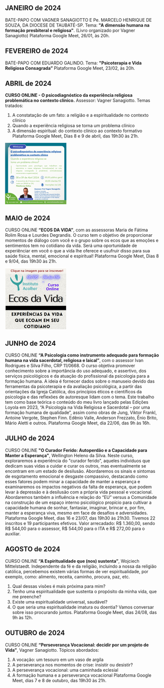## JANEIRO de 2024

BATE-PAPO COM VAGNER SANAGIOTTO E Pe. MARCELO HENRIQUE DE SOUZA, DA DIOCESE DE TAUBATÉ-SP. 
Tema: **"A dimensão humana na formação presbiteral e religiosa"**. (Livro organizado por Vagner Sanagiotto)
Plataforma Google Meet, 26/01, às 20h. 

## FEVEREIRO de 2024

BATE-PAPO COM EDUARDO GALINDO. 
Tema: **"Psicoterapia e Vida Religiosa Consagrada”**
Plataforma Google Meet, 23/02, às 20h. 

## ABRIL de 2024

**CURSO ONLINE - O psicodiagnóstico da experiência religiosa problemática no contexto clínico.**
Assessor: Vagner Sanagiotto.
Temas tratados:
1. A constatação de um fato: a religião e a espiritualidade no contexto clínico
2. Quando a experiência religiosa se torna um problema clínico
3. A dimensão espiritual: do contexto clínico ao contexto formativo
Plataforma Google Meet, Dias 8 e 9 de abril, das 19h30 às 21h.

![](/img/atv-2024-04-08.png)

## MAIO de 2024

CURSO ONLINE **“ECOS DA VIDA”**, com as assessoras Maria de Fátima Rolim Rosa e Lourdes Degrandis. 
O curso tem o objetivo de proporcionar momentos de diálogo com você e o grupo sobre os ecos que as emoções e sentimentos tem no cotidiano da vida. 
Será uma oportunidade de experiênciar em você o que a vida lhe oferece e usufruir disso para sua saúde física, mental, emocional e espiritual!
Plataforma Google Meet, Dias 8 e 9/04, das 19h30 às 21h.

![](/img/atv-2024-05-08.png)

## JUNHO de 2024

CURSO ONLINE **“A Psicologia como instrumento adequado para formação humana na vida sacerdotal, religiosa e laical”**, com o assessor Ivan Rodrigues e Silva Filho, CRP 11/0668.
O curso objetiva promover conhecimento sobre a importância do uso adequado, e assertivo, dos serviços psicológicos e da atuação do profissional da psicologia para a formação humana. A ideia é fornecer dados sobre o manuseio devido das ferramentas da psicoterapia e da avaliação psicológica, a partir das orientações da Igreja Católica, dos princípios éticos e científicos da psicologia e das reflexões de autoresque lidam com o tema. Este trabalho tem como base teórica o conteúdo do meu livro lançado pelas Edições Loyola em 2023, “A Psicologia na Vida Religiosa e Sacerdotal – por uma formação humana de qualidade”, assim como obras de Jung, Viktor Frankl, Antoine Vergote, Stephen Finn. Edênio Valle, Anderson Frezzato, Ênio Brito, Mário Aletti e outros.
Plataforma Google Meet, dia 22/06, das 9h às 16h. 

## JULHO de 2024

CURSO ONLINE **"O Curador Ferido: Autoperdão e a Capacidade para Manter a Esperança"**, Wellington Heleno da Silva. 
Neste curso, exploraremos a experiência do "curador ferido", aqueles indivíduos que dedicam suas vidas a cuidar e curar os outros, mas eventualmente se encontram em um estado de desilusão. Abordaremos os sinais e sintomas de esgotamento emocional e desgaste compassivo, destacando como esses fatores podem minar a capacidade de manter a esperança e examinaremos os impactos negativos da falta de esperança, que podem levar à depressão e à desilusão com a própria vida pessoal e vocacional. Abordaremos também a influência e relação do “EU” versus a Comunidade na construção de um espaço interno psicológico propício para cultivar a capacidade humana de sonhar, fantasiar, imaginar, brincar e, por fim, manter a esperança viva, mesmo em face de desafios e adversidades.
Plataforma Google Meet, dias 16 e 23/07, das 19h30 às 21h30. 
Tivemos 22 inscritos e 19 participantes efetivos. Valor arrecadado: R$ 1.360,00, sendo R$ 544,00 para o assessor, R$ 544,00 para o ITA e R$ 272,00 para o auxiliar.

## AGOSTO de 2024

CURSO ONLINE **“A Espiritualidade que (nos) sustenta”**, Wojciech Mittelstaedt. 
Independente da fé e da religião, incluindo a nossa da religião católica, percebemos existem várias formas de ver espiritualidade, por exemplo, como: alimento, receita, caminho, procura, paz, etc. 
1.	Qual dessas visões é mais próxima para mim? 
2.	Tenho uma espiritualidade que sustenta o propósito da minha vida, que me preenche? 
3.	Existe uma espiritualidade universal, saudável?
4.	O que seria uma espiritualidade imatura ou doentia? 
Vamos conversar sobre isso procurando juntos.
Plataforma Google Meet, dias 24/08, das 9h às 12h. 

## OUTUBRO de 2024

CURSO ONLINE **“Perseverança Vocacional: decidir por um projeto de Vida”**, Vagner Sanagiotto.
Tópicos abordados: 
1. A vocação: um tesouro em um vaso de argila
2. A perseverança nos momentos de crise: insistir ou desistir?
3. A perseverança vocacional: uma caminhada eclesial
4. A formação humana e a perseverança vocacional
Plataforma Google Meet, dias 7 e 8 de outubro, das 19h30 às 21h. 









